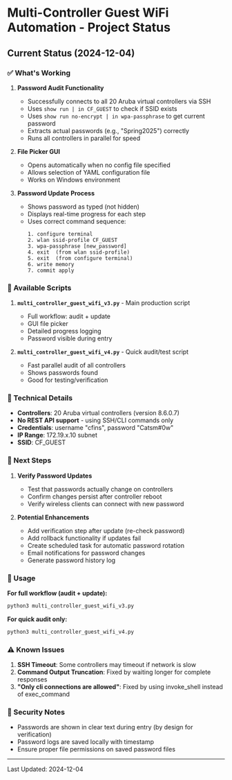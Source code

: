# Multi-Controller Guest WiFi Automation - Project Status

## Current Status (2024-12-04)

### ✅ What's Working

1. **Password Audit Functionality**
   - Successfully connects to all 20 Aruba virtual controllers via SSH
   - Uses `show run | in CF_GUEST` to check if SSID exists
   - Uses `show run no-encrypt | in wpa-passphrase` to get current password
   - Extracts actual passwords (e.g., "Spring2025") correctly
   - Runs all controllers in parallel for speed

2. **File Picker GUI**
   - Opens automatically when no config file specified
   - Allows selection of YAML configuration file
   - Works on Windows environment

3. **Password Update Process**
   - Shows password as typed (not hidden)
   - Displays real-time progress for each step
   - Uses correct command sequence:
     ```
     1. configure terminal
     2. wlan ssid-profile CF_GUEST
     3. wpa-passphrase [new_password]
     4. exit  (from wlan ssid-profile)
     5. exit  (from configure terminal)
     6. write memory
     7. commit apply
     ```

### 📁 Available Scripts

1. **`multi_controller_guest_wifi_v3.py`** - Main production script
   - Full workflow: audit + update
   - GUI file picker
   - Detailed progress logging
   - Password visible during entry

2. **`multi_controller_guest_wifi_v4.py`** - Quick audit/test script
   - Fast parallel audit of all controllers
   - Shows passwords found
   - Good for testing/verification

### 🔧 Technical Details

- **Controllers**: 20 Aruba virtual controllers (version 8.6.0.7)
- **No REST API support** - using SSH/CLI commands only
- **Credentials**: username "cfins", password "Catsm#0w"
- **IP Range**: 172.19.x.10 subnet
- **SSID**: CF_GUEST

### 🎯 Next Steps

1. **Verify Password Updates**
   - Test that passwords actually change on controllers
   - Confirm changes persist after controller reboot
   - Verify wireless clients can connect with new password

2. **Potential Enhancements**
   - Add verification step after update (re-check password)
   - Add rollback functionality if updates fail
   - Create scheduled task for automatic password rotation
   - Email notifications for password changes
   - Generate password history log

### 📝 Usage

**For full workflow (audit + update):**
```bash
python3 multi_controller_guest_wifi_v3.py
```

**For quick audit only:**
```bash
python3 multi_controller_guest_wifi_v4.py
```

### ⚠️ Known Issues

1. **SSH Timeout**: Some controllers may timeout if network is slow
2. **Command Output Truncation**: Fixed by waiting longer for complete responses
3. **"Only cli connections are allowed"**: Fixed by using invoke_shell instead of exec_command

### 🔐 Security Notes

- Passwords are shown in clear text during entry (by design for verification)
- Password logs are saved locally with timestamp
- Ensure proper file permissions on saved password files

---

Last Updated: 2024-12-04